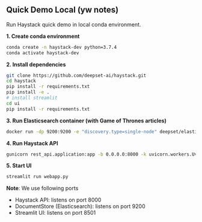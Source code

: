 ## Quick Demo Local (yw notes)

Run Haystack quick demo in local conda environment.

**1. Create conda environment**
```bash
conda create -n haystack-dev python=3.7.4    
conda activate haystack-dev
```

**2. Install dependencies**
```bash
git clone https://github.com/deepset-ai/haystack.git
cd haystack
pip install -r requirements.txt
pip install -e .
# install streamlit
cd ui
pip install -r requirements.txt
```

**3. Run Elasticsearch container (with Game of Thrones articles)**
```bash
docker run -dp 9200:9200 -e "discovery.type=single-node" deepset/elasticsearch-game-of-thrones
```

**4. Run Haystack API**
```bash
gunicorn rest_api.application:app -b 0.0.0.0:8000 -k uvicorn.workers.UvicornWorker -t 300
```

**5. Start UI**
```bash
streamlit run webapp.py
```

**Note**: We use following ports
* Haystack API: listens on port 8000
* DocumentStore (Elasticsearch): listens on port 9200
* Streamlit UI: listens on port 8501

